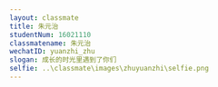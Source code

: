 ```yaml
---
layout: classmate
title: 朱元治
studentNum: 16021110
classmatename: 朱元治
wechatID: yuanzhi_zhu
slogan: 成长的时光里遇到了你们
selfie: ..\classmate\images\zhuyuanzhi\selfie.png
---
```




<!-- ![selfie](images/zhuyuanzhi/selfie.png)\\ -->
